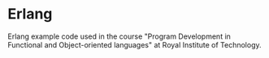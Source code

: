 # Erlang
Erlang example code used in the course "Program Development in Functional and Object-oriented languages" at Royal Institute of Technology.
